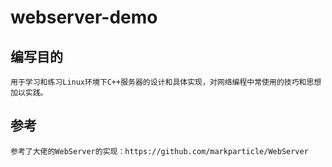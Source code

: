 # webserver-demo
## 编写目的
    用于学习和练习Linux环境下C++服务器的设计和具体实现，对网络编程中常使用的技巧和思想加以实践。
## 参考
    参考了大佬的WebServer的实现：https://github.com/markparticle/WebServer